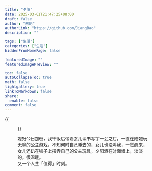 ```yaml
---
title: "夕阳"
date: 2025-03-01T21:47:25+08:00
draft: false
author: "酱鲍"
authorLink: "https://github.com/JiangBao"
description: ""

tags: ["生活"]
categories: ["生活"]
hiddenFromHomePage: false

featuredImage: ""
featuredImagePreview: ""

toc: false
autoCollapseToc: true
math: false
lightgallery: true
linkToMarkdown: false
share:
  enable: false
comment: false
---
```


<!--more-->
{{<figure src="https://jiangbao-1258001083.cos.ap-shanghai.myqcloud.com/xiyang20250301.jpg">}}

媳妇今日加班，我午饭后带着女儿读书写字一会之后，一直在陪她玩无聊的公主游戏，不知何时自己睡去的，女儿也没叫我，一觉醒来，女儿还趴在毯子上摆弄自己的公主玩具，夕阳洒在对面墙上，淡淡的，很温暖。  
又一个人生「值得」时刻。